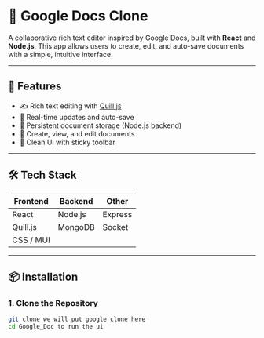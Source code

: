 # 📝 Google Docs Clone

A collaborative rich text editor inspired by Google Docs, built with **React** and **Node.js**. This app allows users to create, edit, and auto-save documents with a simple, intuitive interface.

---

## 🚀 Features

- ✍️ Rich text editing with [Quill.js](https://quilljs.com/)
- 🔄 Real-time updates and auto-save
- 💾 Persistent document storage (Node.js backend)
- 📂 Create, view, and edit documents
- 🧼 Clean UI with sticky toolbar

---

## 🛠️ Tech Stack

| Frontend       | Backend       | Other         |
| -------------- | ------------- | ------------- |
| React          | Node.js       | Express       |
| Quill.js       | MongoDB       | Socket        |
| CSS / MUI      |

---

## 📦 Installation

### 1. Clone the Repository

```bash
git clone we will put google clone here
cd Google_Doc to run the ui
